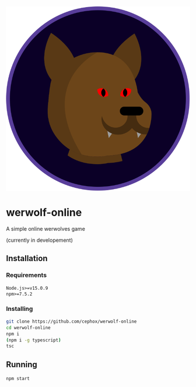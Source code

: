 <p align="center"><img src="./public/assets/icon.svg" /></p>

# werwolf-online
A simple online werwolves game

(currently in developement)

## Installation

### Requirements
```
Node.js>=v15.0.9
npm>=7.5.2
```

### Installing
```bash
git clone https://github.com/cephox/werwolf-online
cd werwolf-online
npm i
(npm i -g typescript)
tsc
```

## Running
```bash
npm start
```
